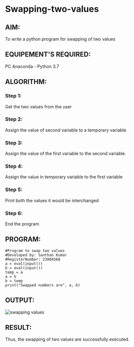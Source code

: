 # Swapping-two-values
## AIM:
To write a python program for swapping of two values
## EQUIPEMENT'S REQUIRED: 
PC
Anaconda - Python 3.7
## ALGORITHM: 
### Step 1:
Get the two values from the user
### Step 2: 
Assign the value of second variable to a temporary variable 
### Step 3: 
Assign the value of the first variable to the second variable.
### Step 4:  
Assign the value in temporary variable to the first variable
### Step 5: 
Print both the values it would be interchanged
### Step 6: 
End the program
## PROGRAM:
```
#Program to swap two values
#Developed by: Santhan Kumar
#RegisterNumber: 23004568
a = eval(input())
b = eval(input())
temp = a
a = b
b = temp
print("Swapped numbers are", a, b)
```
## OUTPUT:
![swapping values](https://github.com/SANTHAN-2006/Swapping-two-values/assets/80164014/8c5c51bc-6ce4-4168-9635-b16882a4557f)

## RESULT:
Thus, the swapping of two values are successfully executed.




